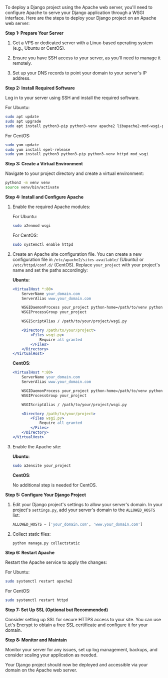 To deploy a Django project using the Apache web server, you'll need to configure Apache to serve your Django application through a WSGI interface. Here are the steps to deploy your Django project on an Apache web server:

**Step 1: Prepare Your Server**

1. Get a VPS or dedicated server with a Linux-based operating system (e.g., Ubuntu or CentOS).

2. Ensure you have SSH access to your server, as you'll need to manage it remotely.

3. Set up your DNS records to point your domain to your server's IP address.

**Step 2: Install Required Software**

Log in to your server using SSH and install the required software.

For Ubuntu:

```bash
sudo apt update
sudo apt upgrade
sudo apt install python3-pip python3-venv apache2 libapache2-mod-wsgi-py3
```

For CentOS:

```bash
sudo yum update
sudo yum install epel-release
sudo yum install python3 python3-pip python3-venv httpd mod_wsgi
```

**Step 3: Create a Virtual Environment**

Navigate to your project directory and create a virtual environment:

```bash
python3 -m venv venv
source venv/bin/activate
```

**Step 4: Install and Configure Apache**

1. Enable the required Apache modules:

   For Ubuntu:

   ```bash
   sudo a2enmod wsgi
   ```

   For CentOS:

   ```bash
   sudo systemctl enable httpd
   ```

2. Create an Apache site configuration file. You can create a new configuration file in `/etc/apache2/sites-available/` (Ubuntu) or `/etc/httpd/conf.d/` (CentOS). Replace `your_project` with your project's name and set the paths accordingly:

   **Ubuntu**:

   ```apache
   <VirtualHost *:80>
       ServerName your_domain.com
       ServerAlias www.your_domain.com

       WSGIDaemonProcess your_project python-home=/path/to/venv python-path=/path/to/your/project
       WSGIProcessGroup your_project

       WSGIScriptAlias / /path/to/your/project/wsgi.py

       <Directory /path/to/your/project>
           <Files wsgi.py>
               Require all granted
           </Files>
       </Directory>
   </VirtualHost>
   ```

   **CentOS**:

   ```apache
   <VirtualHost *:80>
       ServerName your_domain.com
       ServerAlias www.your_domain.com

       WSGIDaemonProcess your_project python-home=/path/to/venv python-path=/path/to/your/project
       WSGIProcessGroup your_project

       WSGIScriptAlias / /path/to/your/project/wsgi.py

       <Directory /path/to/your/project>
           <Files wsgi.py>
               Require all granted
           </Files>
       </Directory>
   </VirtualHost>
   ```

3. Enable the Apache site:

   **Ubuntu**:

   ```bash
   sudo a2ensite your_project
   ```

   **CentOS**:

   No additional step is needed for CentOS.

**Step 5: Configure Your Django Project**

1. Edit your Django project's settings to allow your server's domain. In your project's `settings.py`, add your server's domain to the `ALLOWED_HOSTS` list:

   ```python
   ALLOWED_HOSTS = ['your_domain.com', 'www.your_domain.com']
   ```

2. Collect static files:

   ```bash
   python manage.py collectstatic
   ```

**Step 6: Restart Apache**

Restart the Apache service to apply the changes:

For Ubuntu:

```bash
sudo systemctl restart apache2
```

For CentOS:

```bash
sudo systemctl restart httpd
```

**Step 7: Set Up SSL (Optional but Recommended)**

Consider setting up SSL for secure HTTPS access to your site. You can use Let's Encrypt to obtain a free SSL certificate and configure it for your domain.

**Step 8: Monitor and Maintain**

Monitor your server for any issues, set up log management, backups, and consider scaling your application as needed.

Your Django project should now be deployed and accessible via your domain on the Apache web server.
